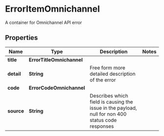 

# ErrorItemOmnichannel

A container for Omnichannel API error
## Properties

Name | Type | Description | Notes
------------ | ------------- | ------------- | -------------
**title** | **ErrorTitleOmnichannel** |  | 
**detail** | **String** | Free form more detailed description of the error | 
**code** | **ErrorCodeOmnichannel** |  | 
**source** | **String** | Describes which field is causing the issue in the payload, null for non 400 status code responses | 



